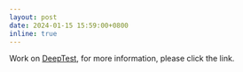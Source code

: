 ```yaml
---
layout: post
date: 2024-01-15 15:59:00+0800
inline: true
---
```


Work on [DeepTest](https://jiantingfeng.github.io/deeptest/), for more information, please click the link.
